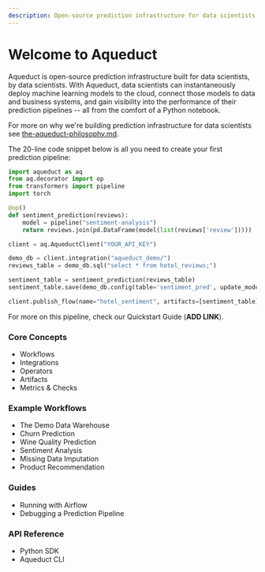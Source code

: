 ```yaml
---
description: Open-source prediction infrastructure for data scientists
---
```


# Welcome to Aqueduct

Aqueduct is open-source prediction infrastructure built for data scientists, by data scientists. With Aqueduct, data scientists can instantaneously deploy machine learning models to the cloud, connect those models to data and business systems, and gain visibility into the performance of their prediction pipelines -- all from the comfort of a Python notebook.&#x20;

For more on why we're building prediction infrastructure for data scientists see [the-aqueduct-philosophy.md](the-aqueduct-philosophy.md "mention").

The 20-line code snippet below is all you need to create your first prediction pipeline:

```python
import aqueduct as aq
from aq.decorator import op
from transformers import pipeline
import torch

@op()
def sentiment_prediction(reviews):
    model = pipeline("sentiment-analysis")
    return reviews.join(pd.DataFrame(model(list(reviews['review']))))

client = aq.AqueductClient("YOUR_API_KEY")

demo_db = client.integration("aqueduct_demo/")
reviews_table = demo_db.sql("select * from hotel_reviews;")

sentiment_table = sentiment_prediction(reviews_table)
sentiment_table.save(demo_db.config(table='sentiment_pred', update_mode='replace'))

client.publish_flow(name="hotel_sentiment", artifacts=[sentiment_table])
```

For more on this pipeline, check our Quickstart Guide (**ADD LINK**).&#x20;

### Core Concepts

* Workflows
* Integrations&#x20;
* Operators
* Artifacts
* Metrics & Checks

### Example Workflows

* The Demo Data Warehouse
* Churn Prediction
* Wine Quality Prediction
* Sentiment Analysis
* Missing Data Imputation
* Product Recommendation

### Guides

* Running with Airflow
* Debugging a Prediction Pipeline

### API Reference

* Python SDK
* Aqueduct CLI
